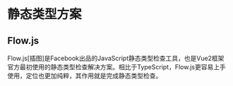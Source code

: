 # 静态类型方案

## Flow.js

Flow.js[插图]是Facebook出品的JavaScript静态类型检查工具，也是Vue2框架官方最初使用的静态类型检查解决方案。相比于TypeScript，Flow.js更容易上手使用，定位也更加纯粹，其作用就是完成静态类型检查。


